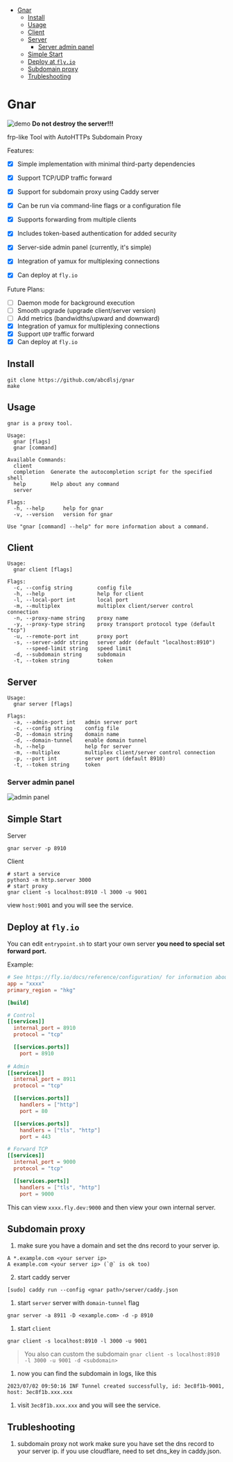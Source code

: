 <!-- TOC start (generated with https://github.com/derlin/bitdowntoc) -->

- [Gnar](#gnar)
  - [Install](#install)
  - [Usage](#usage)
  - [Client](#client)
  - [Server](#server)
    - [Server admin panel](#server-admin-panel)
  - [Simple Start](#simple-start)
  - [Deploy at `fly.io`](#deploy-at-flyio)
  - [Subdomain proxy](#subdomain-proxy)
  - [Trubleshooting](#trubleshooting)

<!-- TOC end -->

<!-- TOC --><a name="gnar"></a>
# Gnar

![demo](./demo.gif)
**Do not destroy the server!!!**

frp-like Tool with AutoHTTPs Subdomain Proxy

Features:
- [x] Simple implementation with minimal third-party dependencies
- [x] Support TCP/UDP traffic forward
- [x] Support for subdomain proxy using Caddy server
- [x] Can be run via command-line flags or a configuration file
- [x] Supports forwarding from multiple clients
- [x] Includes token-based authentication for added security
- [x] Server-side admin panel (currently, it's simple)
- [x] Integration of yamux for multiplexing connections
- [x] Can deploy at `fly.io`


Future Plans:

- [ ] Daemon mode for background execution
- [ ] Smooth upgrade (upgrade client/server version)
- [ ] Add metrics (bandwidths/upward and downward)
- [x] Integration of yamux for multiplexing connections
- [x] Support `UDP` traffic forward
- [x] Can deploy at `fly.io`

<!-- TOC --><a name="install"></a>
## Install

```
git clone https://github.com/abcdlsj/gnar
make
```

<!-- TOC --><a name="usage"></a>
## Usage

```
gnar is a proxy tool.

Usage:
  gnar [flags]
  gnar [command]

Available Commands:
  client      
  completion  Generate the autocompletion script for the specified shell
  help        Help about any command
  server      

Flags:
  -h, --help      help for gnar
  -v, --version   version for gnar

Use "gnar [command] --help" for more information about a command.
```

<!-- TOC --><a name="client"></a>
## Client
```
Usage:
  gnar client [flags]

Flags:
  -c, --config string        config file
  -h, --help                 help for client
  -l, --local-port int       local port
  -m, --multiplex            multiplex client/server control connection
  -n, --proxy-name string    proxy name
  -y, --proxy-type string    proxy transport protocol type (default "tcp")
  -u, --remote-port int      proxy port
  -s, --server-addr string   server addr (default "localhost:8910")
      --speed-limit string   speed limit
  -d, --subdomain string     subdomain
  -t, --token string         token
```

<!-- TOC --><a name="server"></a>
## Server 
```
Usage:
  gnar server [flags]

Flags:
  -a, --admin-port int   admin server port
  -c, --config string    config file
  -D, --domain string    domain name
  -d, --domain-tunnel    enable domain tunnel
  -h, --help             help for server
  -m, --multiplex        multiplex client/server control connection
  -p, --port int         server port (default 8910)
  -t, --token string     token
```

<!-- TOC --><a name="server-admin-panel"></a>
### Server admin panel

![admin panel](screenshot-server-admin.png)

<!-- TOC --><a name="simple-start"></a>
## Simple Start

Server
```
gnar server -p 8910
```

Client
```
# start a service
python3 -m http.server 3000
# start proxy
gnar client -s localhost:8910 -l 3000 -u 9001
```

view `host:9001` and you will see the service.

<!-- TOC --><a name="deploy-at-flyio"></a>
## Deploy at `fly.io`

You can edit `entrypoint.sh` to start your own server **you need to special set forward port.**

Example:
```toml
# See https://fly.io/docs/reference/configuration/ for information about how to use this file.
app = "xxxx"
primary_region = "hkg"

[build]

# Control
[[services]]
  internal_port = 8910
  protocol = "tcp"

  [[services.ports]]
    port = 8910
  
# Admin
[[services]]
  internal_port = 8911
  protocol = "tcp"

  [[services.ports]]
    handlers = ["http"]
    port = 80

  [[services.ports]]
    handlers = ["tls", "http"]
    port = 443

# Forward TCP
[[services]]
  internal_port = 9000
  protocol = "tcp"

  [[services.ports]]
    handlers = ["tls", "http"]
    port = 9000
```
This can view `xxxx.fly.dev:9000` and then view your own internal server.

<!-- TOC --><a name="subdomain-proxy"></a>
## Subdomain proxy

1. make sure you have a domain and set the dns record to your server ip.

```
A *.example.com <your server ip>
A example.com <your server ip> (`@` is ok too)
```

2. start caddy server
```
[sudo] caddy run --config <gnar path>/server/caddy.json
```

1. start `server` server with `domain-tunnel` flag
```
gnar server -a 8911 -D <example.com> -d -p 8910
``` 

1. start `client`
```
gnar client -s localhost:8910 -l 3000 -u 9001
```
> You also can custom the subdomain
> ```gnar client -s localhost:8910 -l 3000 -u 9001 -d <subdomain>```

1. now you can find the subdomain in logs, like this
```
2023/07/02 09:50:16 INF Tunnel created successfully, id: 3ec8f1b-9001, host: 3ec8f1b.xxx.xxx
```

1. visit `3ec8f1b.xxx.xxx` and you will see the service.


<!-- TOC --><a name="trubleshooting"></a>
## Trubleshooting

1. subdomain proxy not work
make sure you have set the dns record to your server ip. 
if you use cloudflare, need to set dns_key in caddy.json.